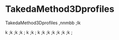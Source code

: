 # TakedaMethod3Dprofiles

TakedaMethod3Dprofiles
,nnmbb ;lk 

k
;k
;k
;k
; k
;k
; k
;k
;k 
;k
;k
;k 
;k
;
